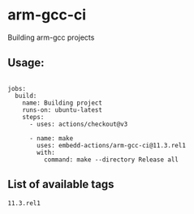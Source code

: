 # arm-gcc-ci

Building arm-gcc projects

## Usage:

```

jobs:      
  build:
    name: Building project
    runs-on: ubuntu-latest
    steps:
      - uses: actions/checkout@v3
        
      - name: make   
        uses: embedd-actions/arm-gcc-ci@11.3.rel1
        with: 
          command: make --directory Release all

```

## List of available tags

```
11.3.rel1
```
